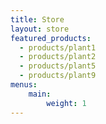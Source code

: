 ```yaml
---
title: Store
layout: store
featured_products:
  - products/plant1
  - products/plant2
  - products/plant5
  - products/plant9
menus:
    main:
        weight: 1
---
```

